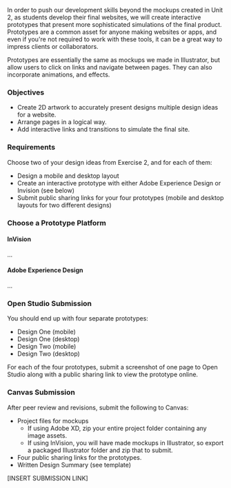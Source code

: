 In order to push our development skills beyond the mockups created in Unit 2, as students develop their final websites, we will create interactive prototypes that present more sophisticated simulations of the final product. Prototypes are a common asset for anyone making websites or apps, and even if you're not required to work with these tools, it can be a great way to impress clients or collaborators.

Prototypes are essentially the same as mockups we made in Illustrator, but allow users to click on links and navigate between pages. They can also incorporate animations, and effects.

### Objectives

* Create 2D artwork to accurately present designs multiple design ideas for a website.
* Arrange pages in a logical way.
* Add interactive links and transitions to simulate the final site. 

### Requirements

Choose two of your design ideas from Exercise 2, and for each of them:

* Design a mobile and desktop layout 
* Create an interactive prototype with either Adobe Experience Design or Invision \(see below\)
* Submit public sharing links for your four prototypes \(mobile and desktop layouts for two different designs\)

### Choose a Prototype Platform

#### InVision

...

#### Adobe Experience Design

...

### Open Studio Submission

You should end up with four separate prototypes:

* Design One \(mobile\)
* Design One \(desktop\)
* Design Two \(mobile\)
* Design Two \(desktop\)

For each of the four prototypes, submit a screenshot of one page to Open Studio along with a public sharing link to view the prototype online.

### Canvas Submission

After peer review and revisions, submit the following to Canvas:

* Project files for mockups
  * If using Adobe XD, zip your entire project folder containing any image assets. 
  * If using InVision, you will have made mockups in Illustrator, so export a packaged Illustrator folder and zip that to submit. 
* Four public sharing links for the prototypes.
* Written Design Summary \(see template\)

\[INSERT SUBMISSION LINK\]

